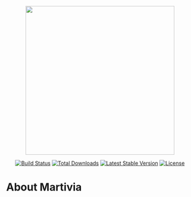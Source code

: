 <p align="center"><img src="https://webdoors.ge/partners/martivia/img/martivia.png" width="400"></p>

<p align="center">
<a href="https://travis-ci.org/laravel/framework"><img src="https://webdoors.ge/partners/martivia/img/build.svg" alt="Build Status"></a>
<a href="https://packagist.org/packages/laravel/framework"><img src="https://webdoors.ge/partners/martivia/img/total.svg" alt="Total Downloads"></a>
<a href="https://packagist.org/packages/laravel/framework"><img src="https://webdoors.ge/partners/martivia/img/stable.svg" alt="Latest Stable Version"></a>
<a href="https://packagist.org/packages/laravel/framework"><img src="https://webdoors.ge/partners/martivia/img/license.svg" alt="License"></a>
</p>

# About Martivia
